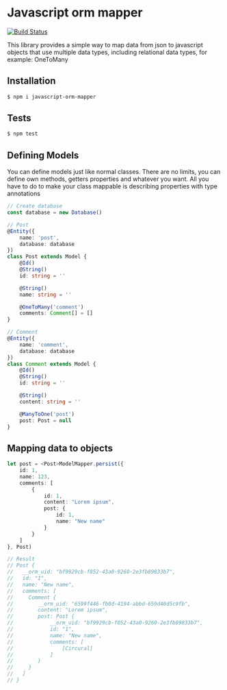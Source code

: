 # Javascript orm mapper
[![Build Status](https://travis-ci.org/karolkrupa/javascript-orm-mapper.svg?branch=master)](https://travis-ci.org/karolkrupa/javascript-orm-mapper)

This library provides a simple way to map data from json to
javascript objects that use multiple data types, including relational data types, for example:
OneToMany

## Installation
```bash
$ npm i javascript-orm-mapper
```

## Tests
```bash
$ npm test
```

## Defining Models

You can define models just like normal classes. There are no limits, you can define own methods, 
getters properties and whatever you want. All you have to do to make your class mappable
is describing properties with type annotations

```typescript
// Create database
const database = new Database()

// Post
@Entity({
    name: 'post',
    database: database
})
class Post extends Model {
    @Id()
    @String()
    id: string = ''

    @String()
    name: string = ''

    @OneToMany('comment')
    comments: Comment[] = []
}

// Comment
@Entity({
    name: 'comment',
    database: database
})
class Comment extends Model {
    @Id()
    @String()
    id: string = ''

    @String()
    content: string = ''

    @ManyToOne('post')
    post: Post = null
}
```

## Mapping data to objects

```typescript
let post = <Post>ModelMapper.persist({
    id: 1,
    name: 123,
    comments: [
        {
            id: 1,
            content: "Lorem ipsum",
            post: {
                id: 1,
                name: "New name"
            }
        }
    ]
}, Post)

// Result
// Post {
//   __orm_uid: "bf9929cb-f852-43a0-9260-2e3fb89833b7",
//   id: "1",
//   name: "New name",
//   comments: [
//     Comment { 
//        __orm_uid: "6599f446-fb0d-4194-abbd-659d40d5c9fb",
//        content: "Lorem ipsum",
//        post: Post {
//            __orm_uid: "bf9929cb-f852-43a0-9260-2e3fb89833b7",
//            id: "1",
//            name: "New name",
//            comments: [
//                [Circural]  
//            ]
//        }
//     }
//   ]
// }

```
